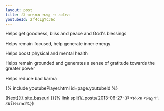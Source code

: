 ```yaml
---
layout: post
title: ૐ અગમય નમહ ૧૧ ટાઈમ્સ
youtubeId: 2f4cLgYcJ6c
---
```

 
 
Helps get goodness, bliss and peace and God's blessings
 
Helps remain focused, help generate inner energy 
 
Helps boost physical and mental health 
 
Helps remain grounded and generates a sense of gratitude towards the greater power 
 
Helps reduce bad karma
 
 
 
 


{% include youtubePlayer.html id=page.youtubeId %}
 
[Next]({{ site.baseurl }}{% link  split1/_posts/2013-06-27-ૐ લયયા નમહ ૧૧ ટાઈમ્સ.md%})
 
